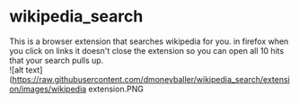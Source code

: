 # wikipedia_search
This is a browser extension that searches wikipedia for you. in firefox when you click on links it doesn't close the extension so you can open all 10 hits that your search pulls up.  
![alt text](https://raw.githubusercontent.com/dmoneyballer/wikipedia_search/extension/images/wikipedia extension.PNG
      
